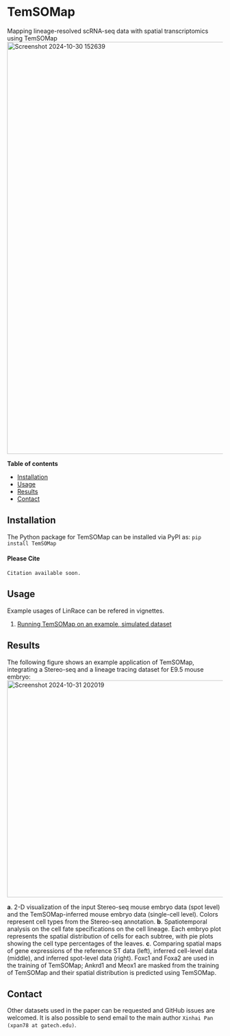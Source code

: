 # TemSOMap
Mapping lineage-resolved scRNA-seq data with spatial transcriptomics using TemSOMap
<img width="961" alt="Screenshot 2024-10-30 152639" src="https://github.com/user-attachments/assets/270463ac-9688-43cf-a4fd-83c5eee7e83c">

**Table of contents**

* [Installation](#Installation)
* [Usage](#Usage)
* [Results](#results)
* [Contact](#contact)

## Installation
The Python package for TemSOMap can be installed via PyPI as:
`pip install TemSOMap`

#### Please Cite

```
Citation available soon.
```

## Usage
Example usages of LinRace can be refered in vignettes.

1. [Running TemSOMap on an example, simulated dataset](test/test_temso.ipynb)

## Results

The following figure shows an example application of TemSOMap, integrating a Stereo-seq and a lineage tracing dataset for E9.5 mouse embryo:
<img width="506" alt="Screenshot 2024-10-31 202019" src="https://github.com/user-attachments/assets/7602034f-0fd8-48b4-80d9-596a22c15a14">


**a**. 2-D visualization of the input Stereo-seq mouse embryo data (spot level) and the TemSOMap-inferred mouse embryo data (single-cell level). Colors represent cell types from the Stereo-seq annotation.
**b**. Spatiotemporal analysis on the cell fate specifications on the cell lineage. Each embryo plot represents the spatial distribution of cells for each subtree, with pie plots showing the cell type percentages of the leaves.
**c**.  Comparing spatial maps of gene expressions of the reference ST data (left), inferred cell-level data (middle), and inferred spot-level data (right). Foxc1 and Foxa2 are used in the training of TemSOMap; Ankrd1 and Meox1 are masked from the training of TemSOMap and their spatial distribution is predicted using TemSOMap.

## Contact
Other datasets used in the paper can be requested and
GitHub issues are welcomed.
It is also possible to send email to the main author
`Xinhai Pan (xpan78 at gatech.edu)`.

